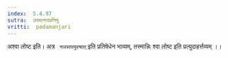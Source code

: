 ```yaml
---
index:  5.4.97
sutra:  उपमानादप्रणिषु
vritti:  padamanjari
---
```


अश्वा लोष्ट इति। अत्र `	नञस्तत्पुरुषात्` इति प्रतिषेधेन भाव्यम्, तस्मान्निः श्वा लोष्ट इति प्रत्युदाहर्त्तव्यम् ।।

